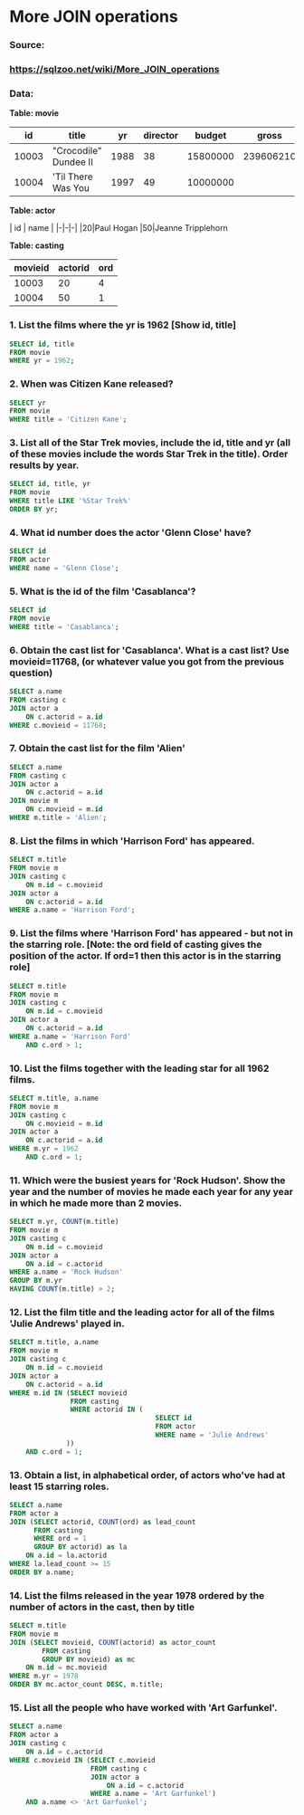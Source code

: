 # More JOIN operations

### Source:
### https://sqlzoo.net/wiki/More_JOIN_operations

### Data:
<b>Table: movie</b>

| id | title | yr | director | budget | gross |
|-|-|-|-|-|-|
|10003|"Crocodile" Dundee II|1988|38|15800000|239606210
|10004|'Til There Was You|1997|49|10000000	

<b>Table: actor</b>

| id | name |
|-|-|-|
|20|Paul Hogan
|50|Jeanne Tripplehorn

<b>Table: casting</b>

| movieid | actorid | ord |
|-|-|-|
|10003|20|4
|10004|50|1

### 1. List the films where the yr is 1962 [Show id, title]

```sql
SELECT id, title
FROM movie
WHERE yr = 1962;
```

### 2. When was Citizen Kane released?

```sql
SELECT yr
FROM movie
WHERE title = 'Citizen Kane';
```

### 3. List all of the Star Trek movies, include the id, title and yr (all of these movies include the words Star Trek in the title). Order results by year.

```sql
SELECT id, title, yr
FROM movie
WHERE title LIKE '%Star Trek%'
ORDER BY yr;
```

### 4. What id number does the actor 'Glenn Close' have?

``` sql
SELECT id
FROM actor
WHERE name = 'Glenn Close';
```

### 5. What is the id of the film 'Casablanca'?

```sql
SELECT id
FROM movie
WHERE title = 'Casablanca';
```

### 6. Obtain the cast list for 'Casablanca'. What is a cast list? Use movieid=11768, (or whatever value you got from the previous question)

```sql
SELECT a.name
FROM casting c
JOIN actor a
    ON c.actorid = a.id
WHERE c.movieid = 11768;
```

### 7. Obtain the cast list for the film 'Alien'

```sql
SELECT a.name
FROM casting c
JOIN actor a
    ON c.actorid = a.id
JOIN movie m
    ON c.movieid = m.id
WHERE m.title = 'Alien';
```

### 8. List the films in which 'Harrison Ford' has appeared.

```sql
SELECT m.title
FROM movie m
JOIN casting c
    ON m.id = c.movieid
JOIN actor a
    ON c.actorid = a.id
WHERE a.name = 'Harrison Ford';
```

### 9. List the films where 'Harrison Ford' has appeared - but not in the starring role. [Note: the ord field of casting gives the position of the actor. If ord=1 then this actor is in the starring role]

```sql
SELECT m.title
FROM movie m
JOIN casting c
    ON m.id = c.movieid
JOIN actor a
    ON c.actorid = a.id
WHERE a.name = 'Harrison Ford'
    AND c.ord > 1;
```

### 10. List the films together with the leading star for all 1962 films.

```sql
SELECT m.title, a.name
FROM movie m
JOIN casting c
    ON c.movieid = m.id
JOIN actor a
    ON c.actorid = a.id
WHERE m.yr = 1962
    AND c.ord = 1;
```

### 11. Which were the busiest years for 'Rock Hudson'. Show the year and the number of movies he made each year for any year in which he made more than 2 movies.

```sql
SELECT m.yr, COUNT(m.title)
FROM movie m
JOIN casting c
    ON m.id = c.movieid
JOIN actor a
    ON a.id = c.actorid
WHERE a.name = 'Rock Hudson'
GROUP BY m.yr
HAVING COUNT(m.title) > 2;
```

### 12. List the film title and the leading actor for all of the films 'Julie Andrews' played in.

```sql
SELECT m.title, a.name
FROM movie m
JOIN casting c
    ON m.id = c.movieid
JOIN actor a
    ON c.actorid = a.id
WHERE m.id IN (SELECT movieid
               FROM casting
               WHERE actorid IN (
                                    SELECT id
                                    FROM actor
                                    WHERE name = 'Julie Andrews'
              ))
    AND c.ord = 1;

```

### 13. Obtain a list, in alphabetical order, of actors who've had at least 15 starring roles.

```sql
SELECT a.name
FROM actor a
JOIN (SELECT actorid, COUNT(ord) as lead_count
      FROM casting
      WHERE ord = 1
      GROUP BY actorid) as la
    ON a.id = la.actorid
WHERE la.lead_count >= 15
ORDER BY a.name;
```

### 14. List the films released in the year 1978 ordered by the number of actors in the cast, then by title

```sql
SELECT m.title
FROM movie m
JOIN (SELECT movieid, COUNT(actorid) as actor_count
        FROM casting
        GROUP BY movieid) as mc
    ON m.id = mc.movieid
WHERE m.yr = 1978
ORDER BY mc.actor_count DESC, m.title;
```

### 15. List all the people who have worked with 'Art Garfunkel'.

```sql
SELECT a.name
FROM actor a
JOIN casting c
    ON a.id = c.actorid
WHERE c.movieid IN (SELECT c.movieid
                    FROM casting c
                    JOIN actor a
                        ON a.id = c.actorid
                    WHERE a.name = 'Art Garfunkel')
    AND a.name <> 'Art Garfunkel';
```
